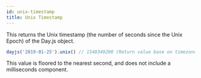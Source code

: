 ```yaml
---
id: unix-timestamp
title: Unix Timestamp
---
```


This returns the Unix timestamp (the number of seconds since the Unix Epoch) of the Day.js object.

```js
dayjs('2019-01-25').unix() // 1548349200 (Return value base on timezone.)
```

This value is floored to the nearest second, and does not include a milliseconds component.
